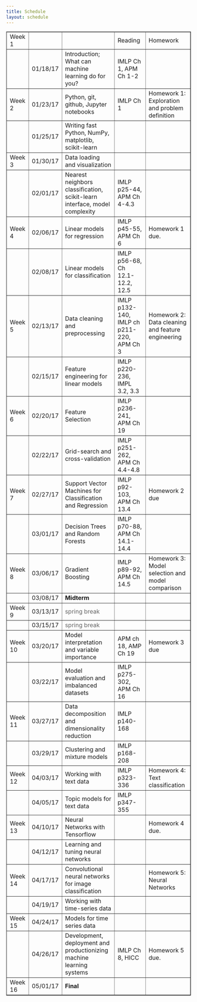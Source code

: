 ```yaml
---
title: Schedule
layout: schedule
---
```


<table cellspacing="0" border="1">
	<colgroup span="2"></colgroup>
	<colgroup></colgroup>
	<colgroup></colgroup>
	<colgroup></colgroup>
	<tr>
		<td height="17" align="left">Week 1</td>
		<td align="left"><br></td>
		<td align="left"><br></td>
		<td align="left">Reading</td>
		<td align="left">Homework</td>
	</tr>
	<tr>
		<td height="17" align="left"><br></td>
		<td align="right" sdval="42753" sdnum="1033;0;MM/DD/YY">01/18/17</td>
		<td align="left">Introduction; What can machine learning do for you?</td>
		<td align="left">IMLP Ch 1, APM Ch 1-2</td>
		<td align="left"><br></td>
	</tr>
	<tr>
		<td height="17" align="left">Week 2</td>
		<td align="right" sdval="42758" sdnum="1033;0;MM/DD/YY">01/23/17</td>
		<td align="left">Python, git, github, Jupyter notebooks</td>
		<td align="left">IMLP Ch 1</td>
		<td align="left">Homework 1: Exploration and problem definition</td>
	</tr>
	<tr>
		<td height="17" align="left"><br></td>
		<td align="right" sdval="42760" sdnum="1033;0;MM/DD/YY">01/25/17</td>
		<td align="left">Writing fast Python, NumPy, matplotlib, scikit-learn</td>
		<td align="left"><br></td>
		<td align="left"><br></td>
	</tr>
	<tr>
		<td height="17" align="left">Week 3</td>
		<td align="right" sdval="42765" sdnum="1033;0;MM/DD/YY">01/30/17</td>
		<td align="left">Data loading and visualization</td>
		<td align="left"><br></td>
		<td align="left"><br></td>
	</tr>
	<tr>
		<td height="17" align="left"><br></td>
		<td align="right" sdval="42767" sdnum="1033;0;MM/DD/YY">02/01/17</td>
		<td align="left">Nearest neighbors classification, scikit-learn interface, model complexity</td>
		<td align="left">IMLP p25-44, APM Ch 4-4.3</td>
		<td align="left"><br></td>
	</tr>
	<tr>
		<td height="17" align="left">Week 4</td>
		<td align="right" sdval="42772" sdnum="1033;0;MM/DD/YY">02/06/17</td>
		<td align="left">Linear models for regression</td>
		<td align="left">IMLP p45-55, APM Ch 6</td>
		<td align="left">Homework 1 due.</td>
	</tr>
	<tr>
		<td height="17" align="left"><br></td>
		<td align="right" sdval="42774" sdnum="1033;0;MM/DD/YY">02/08/17</td>
		<td align="left">Linear models for classification</td>
		<td align="left">IMLP p56-68, Ch 12.1-12.2, 12.5</td>
		<td align="left"><br></td>
	</tr>
	<tr>
		<td height="17" align="left">Week 5</td>
		<td align="right" sdval="42779" sdnum="1033;0;MM/DD/YY">02/13/17</td>
		<td align="left">Data cleaning and preprocessing</td>
		<td align="left">IMLP p132-140, IMLP ch p211-220, APM Ch 3</td>
		<td align="left">Homework 2: Data cleaning and feature engineering</td>
	</tr>
	<tr>
		<td height="17" align="left"><br></td>
		<td align="right" sdval="42781" sdnum="1033;0;MM/DD/YY">02/15/17</td>
		<td align="left">Feature engineering for linear models</td>
		<td align="left">IMLP p220-236, IMPL 3.2, 3.3</td>
		<td align="left"><br></td>
	</tr>
	<tr>
		<td height="17" align="left">Week 6</td>
		<td align="right" sdval="42786" sdnum="1033;0;MM/DD/YY">02/20/17</td>
		<td align="left">Feature Selection</td>
		<td align="left">IMLP p236-241, APM Ch 19</td>
		<td align="left"><br></td>
	</tr>
	<tr>
		<td height="17" align="left"><br></td>
		<td align="right" sdval="42788" sdnum="1033;0;MM/DD/YY">02/22/17</td>
		<td align="left">Grid-search and cross-validation</td>
		<td align="left">IMLP p251-262, APM Ch 4.4-4.8</td>
		<td align="left"><br></td>
	</tr>
	<tr>
		<td height="17" align="left">Week 7</td>
		<td align="right" sdval="42793" sdnum="1033;0;MM/DD/YY">02/27/17</td>
		<td align="left">Support Vector Machines for Classification and Regression</td>
		<td align="left">IMLP p92-103, APM Ch 13.4</td>
		<td align="left">Homework 2 due</td>
	</tr>
	<tr>
		<td height="17" align="left"><br></td>
		<td align="right" sdval="42795" sdnum="1033;0;MM/DD/YY">03/01/17</td>
		<td align="left">Decision Trees and Random Forests </td>
		<td align="left">IMLP p70-88, APM Ch 14.1-14.4</td>
		<td align="left"><br></td>
	</tr>
	<tr>
		<td height="17" align="left">Week 8</td>
		<td align="right" sdval="42800" sdnum="1033;0;MM/DD/YY">03/06/17</td>
		<td align="left">Gradient Boosting</td>
		<td align="left">IMLP p89-92, APM Ch 14.5</td>
		<td align="left">Homework 3: Model selection and model comparison</td>
	</tr>
	<tr>
		<td height="17" align="left"><br></td>
		<td align="right" sdval="42802" sdnum="1033;0;MM/DD/YY">03/08/17</td>
		<td align="left"><b>Midterm</b></td>
		<td align="left"><br></td>
		<td align="left"><br></td>
	</tr>
	<tr>
		<td height="17" align="left">Week 9</td>
		<td align="right" sdval="42807" sdnum="1033;0;MM/DD/YY">03/13/17</td>
		<td align="left"><font color="#666666">spring break</font></td>
		<td align="left"><br></td>
		<td align="left"><br></td>
	</tr>
	<tr>
		<td height="17" align="left"><br></td>
		<td align="right" sdval="42809" sdnum="1033;0;MM/DD/YY">03/15/17</td>
		<td align="left"><font color="#666666">spring break</font></td>
		<td align="left"><br></td>
		<td align="left"><br></td>
	</tr>
	<tr>
		<td height="17" align="left">Week 10</td>
		<td align="right" sdval="42814" sdnum="1033;0;MM/DD/YY">03/20/17</td>
		<td align="left">Model interpretation and variable importance</td>
		<td align="left">APM ch 18, AMP Ch 19</td>
		<td align="left">Homework 3 due</td>
	</tr>
	<tr>
		<td height="17" align="left"><br></td>
		<td align="right" sdval="42816" sdnum="1033;0;MM/DD/YY">03/22/17</td>
		<td align="left">Model evaluation and imbalanced datasets</td>
		<td align="left">IMLP p275-302, APM Ch 16</td>
		<td align="left"><br></td>
	</tr>
	<tr>
		<td height="17" align="left">Week 11</td>
		<td align="right" sdval="42821" sdnum="1033;0;MM/DD/YY">03/27/17</td>
		<td align="left">Data decomposition and dimensionality reduction</td>
		<td align="left">IMLP p140-168</td>
		<td align="left"><br></td>
	</tr>
	<tr>
		<td height="17" align="left"><br></td>
		<td align="right" sdval="42823" sdnum="1033;0;MM/DD/YY">03/29/17</td>
		<td align="left">Clustering and mixture models</td>
		<td align="left">IMLP p168-208</td>
		<td align="left"><br></td>
	</tr>
	<tr>
		<td height="17" align="left">Week 12</td>
		<td align="right" sdval="42828" sdnum="1033;0;MM/DD/YY">04/03/17</td>
		<td align="left">Working with text data</td>
		<td align="left">IMLP p323-336</td>
		<td align="left">Homework 4: Text classification</td>
	</tr>
	<tr>
		<td height="17" align="left"><br></td>
		<td align="right" sdval="42830" sdnum="1033;0;MM/DD/YY">04/05/17</td>
		<td align="left">Topic models for text data</td>
		<td align="left">IMLP p347-355</td>
		<td align="left"><br></td>
	</tr>
	<tr>
		<td height="17" align="left">Week 13</td>
		<td align="right" sdval="42835" sdnum="1033;0;MM/DD/YY">04/10/17</td>
		<td align="left">Neural Networks with Tensorflow</td>
		<td align="left"><br></td>
		<td align="left">Homework 4 due.</td>
	</tr>
	<tr>
		<td height="17" align="left"><br></td>
		<td align="right" sdval="42837" sdnum="1033;0;MM/DD/YY">04/12/17</td>
		<td align="left">Learning and tuning neural networks</td>
		<td align="left"><br></td>
		<td align="left"><br></td>
	</tr>
	<tr>
		<td height="17" align="left">Week 14</td>
		<td align="right" sdval="42842" sdnum="1033;0;MM/DD/YY">04/17/17</td>
		<td align="left">Convolutional neural networks for image classification</td>
		<td align="left"><br></td>
		<td align="left">Homework 5: Neural Networks</td>
	</tr>
	<tr>
		<td height="17" align="left"><br></td>
		<td align="right" sdval="42844" sdnum="1033;0;MM/DD/YY">04/19/17</td>
		<td align="left">Working with time-series data</td>
		<td align="left"><br></td>
		<td align="left"><br></td>
	</tr>
	<tr>
		<td height="17" align="left">Week 15</td>
		<td align="right" sdval="42849" sdnum="1033;0;MM/DD/YY">04/24/17</td>
		<td align="left">Models for time series data</td>
		<td align="left"><br></td>
		<td align="left"><br></td>
	</tr>
	<tr>
		<td height="17" align="left"><br></td>
		<td align="right" sdval="42851" sdnum="1033;0;MM/DD/YY">04/26/17</td>
		<td align="left">Development, deployment and productionizing machine learning systems</td>
		<td align="left">IMLP Ch 8, HICC</td>
		<td align="left">Homework 5 due.</td>
	</tr>
	<tr>
		<td height="17" align="left">Week 16</td>
		<td align="right" sdval="42856" sdnum="1033;0;MM/DD/YY">05/01/17</td>
		<td align="left"><b>Final</b></td>
		<td align="left"><br></td>
		<td align="left"><br></td>
	</tr>
</table>
